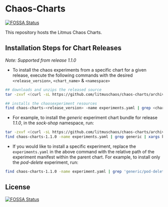 # Chaos-Charts
[![FOSSA Status](https://app.fossa.io/api/projects/git%2Bgithub.com%2Flitmuschaos%2Fchaos-charts.svg?type=shield)](https://app.fossa.io/projects/git%2Bgithub.com%2Flitmuschaos%2Fchaos-charts?ref=badge_shield)

This repository hosts the Litmus Chaos Charts.

## Installation Steps for Chart Releases 

*Note: Supported from release 1.1.0*

- To install the chaos experiments from a specific chart for a given release, execute the following commands
with the desired `<release_version>`, `<chart_name>` & `<namespace>`

```bash
## downloads and unzips the released source
tar -zxvf <(curl -sL https://github.com/litmuschaos/chaos-charts/archive/<release_version>.tar.gz)

## installs the chaosexperiment resources 
find chaos-charts-<release_version> -name experiments.yaml | grep <chart-name> | xargs kubectl apply -n <namespace> -f
``` 
- For example, to install the *generic* experiment chart bundle for release *1.1.0*, in the *sock-shop* namespace, run:

```bash
tar -zxvf <(curl -sL https://github.com/litmuschaos/chaos-charts/archive/1.1.0.tar.gz)
find chaos-charts-1.1.0 -name experiments.yaml | grep generic | xargs kubectl apply -n sock-shop -f
```

- If you would like to install a specific experiment, replace the `experiments.yaml` in the above command with the relative 
path of the experiment manifest within the parent chart. For example, to install only the *pod-delete* experiment, run: 

```bash
find chaos-charts-1.1.0 -name experiment.yaml | grep 'generic/pod-delete' | xargs kubectl apply -n sock-shop -f
```


## License
[![FOSSA Status](https://app.fossa.io/api/projects/git%2Bgithub.com%2Flitmuschaos%2Fchaos-charts.svg?type=large)](https://app.fossa.io/projects/git%2Bgithub.com%2Flitmuschaos%2Fchaos-charts?ref=badge_large)